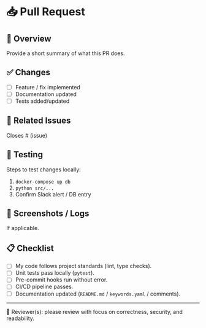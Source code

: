 # 📥 Pull Request

## 🔎 Overview
Provide a short summary of what this PR does.

## ✅ Changes
- [ ] Feature / fix implemented
- [ ] Documentation updated
- [ ] Tests added/updated

## 🔗 Related Issues
Closes # (issue)

## 🧪 Testing
Steps to test changes locally:
1. `docker-compose up db`
2. `python src/...`
3. Confirm Slack alert / DB entry

## 📸 Screenshots / Logs
If applicable.

## 📋 Checklist
- [ ] My code follows project standards (lint, type checks).
- [ ] Unit tests pass locally (`pytest`).
- [ ] Pre-commit hooks run without error.
- [ ] CI/CD pipeline passes.
- [ ] Documentation updated (`README.md` / `keywords.yaml` / comments).

---

👥 Reviewer(s): please review with focus on correctness, security, and readability.